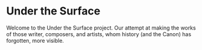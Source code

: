 # Under the Surface

Welcome to the Under the Surface project. Our attempt at making the works of those writer, composers, and artists, whom history (and the Canon) has forgotten, more visible.
